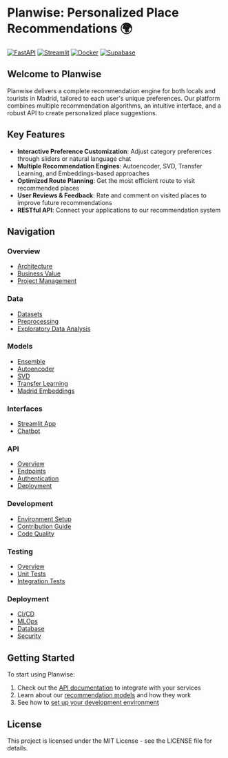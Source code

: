 # Planwise: Personalized Place Recommendations 🌍

[![FastAPI](https://img.shields.io/badge/FastAPI-005571?style=for-the-badge&logo=fastapi)](https://fastapi.tiangolo.com/)
[![Streamlit](https://img.shields.io/badge/Streamlit-FF4B4B?style=for-the-badge&logo=Streamlit&logoColor=white)](https://streamlit.io/)
[![Docker](https://img.shields.io/badge/docker-%230db7ed.svg?style=for-the-badge&logo=docker&logoColor=white)](https://www.docker.com/)
[![Supabase](https://img.shields.io/badge/Supabase-3ECF8E?style=for-the-badge&logo=supabase&logoColor=white)](https://supabase.io/)

## Welcome to Planwise

Planwise delivers a complete recommendation engine for both locals and tourists in Madrid, tailored to each user's unique preferences. Our platform combines multiple recommendation algorithms, an intuitive interface, and a robust API to create personalized place suggestions.

## Key Features

- **Interactive Preference Customization**: Adjust category preferences through sliders or natural language chat
- **Multiple Recommendation Engines**: Autoencoder, SVD, Transfer Learning, and Embeddings-based approaches
- **Optimized Route Planning**: Get the most efficient route to visit recommended places
- **User Reviews & Feedback**: Rate and comment on visited places to improve future recommendations
- **RESTful API**: Connect your applications to our recommendation system

## Navigation

### Overview
- [Architecture](overview/architecture)
- [Business Value](overview/business-value)
- [Project Management](overview/project-management)

### Data
- [Datasets](data/datasets)
- [Preprocessing](data/preprocessing)
- [Exploratory Data Analysis](data/eda)

### Models
- [Ensemble](models/ensemble)
- [Autoencoder](models/autoencoder)
- [SVD](models/svd)
- [Transfer Learning](models/transfer-learning)
- [Madrid Embeddings](models/madrid-embeddings)

### Interfaces
- [Streamlit App](interfaces/streamlit-app)
- [Chatbot](interfaces/chatbot)

### API
- [Overview](api/overview)
- [Endpoints](api/endpoints)
- [Authentication](api/authentication)
- [Deployment](api/deployment)

### Development
- [Environment Setup](development/environment-setup)
- [Contribution Guide](development/contribution-guide)
- [Code Quality](development/code-quality)

### Testing
- [Overview](testing/overview)
- [Unit Tests](testing/unit-tests)
- [Integration Tests](testing/integration-tests)

### Deployment
- [CI/CD](deployment/ci-cd)
- [MLOps](deployment/mlops)
- [Database](deployment/database)
- [Security](deployment/security)

## Getting Started

To start using Planwise:

1. Check out the [API documentation](api/overview.md) to integrate with your services
2. Learn about our [recommendation models](models/ensemble.md) and how they work
3. See how to [set up your development environment](development/environment-setup.md)

## License

This project is licensed under the MIT License - see the LICENSE file for details. 